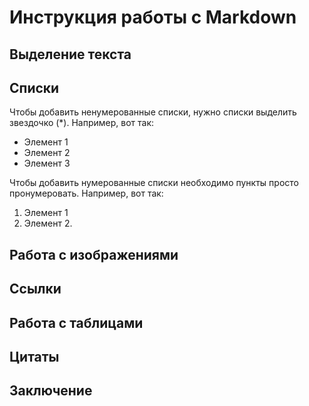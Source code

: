 # Инструкция работы с Markdown

## Выделение текста

## Списки

Чтобы добавить ненумерованные списки, нужно списки выделить звездочко (*). Например, вот так:
* Элемент 1
* Элемент 2
* Элемент 3

Чтобы добавить нумерованные списки необходимо пункты просто пронумеровать. Например, вот так:
1. Элемент 1
2. Элемент 2.

## Работа с изображениями

## Ссылки

## Работа с таблицами

## Цитаты

## Заключение